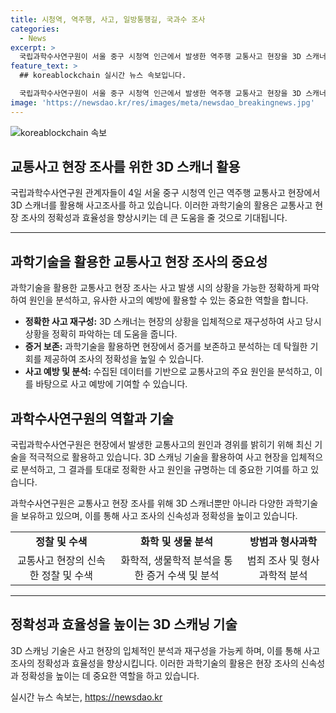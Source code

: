 ```yaml
---
title: 시청역, 역주행, 사고, 일방통행길, 국과수 조사
categories:
  - News
excerpt: >
  국립과학수사연구원이 서울 중구 시청역 인근에서 발생한 역주행 교통사고 현장을 3D 스캐너를 이용해 조사 중이다. 3D 스캐너를 사용한 사고 조사가 진행 중이다. (150자)
feature_text: >
  ## koreablockchain 실시간 뉴스 속보입니다.

  국립과학수사연구원이 서울 중구 시청역 인근에서 발생한 역주행 교통사고 현장을 3D 스캐너를 이용해 조사 중이다. 3D 스캐너를 사용한 사고 조사가 진행 중이다. (150자)
image: 'https://newsdao.kr/res/images/meta/newsdao_breakingnews.jpg'
---
```


<p><img src="https://newsdao.kr/res/images/meta/newsdao_breakingnews.jpg" alt="koreablockchain 속보" /></p>

<h2 data-ke-size="size26">교통사고 현장 조사를 위한 3D 스캐너 활용</h2>

<p data-ke-size="size16">국립과학수사연구원 관계자들이 4일 서울 중구 시청역 인근 역주행 교통사고 현장에서 3D 스캐너를 활용해 사고조사를 하고 있습니다. 이러한 과학기술의 활용은 교통사고 현장 조사의 정확성과 효율성을 향상시키는 데 큰 도움을 줄 것으로 기대됩니다.</p>

<hr>

<h2 data-ke-size="size26">과학기술을 활용한 교통사고 현장 조사의 중요성</h2>

<p data-ke-size="size16">과학기술을 활용한 교통사고 현장 조사는 사고 발생 시의 상황을 가능한 정확하게 파악하여 원인을 분석하고, 유사한 사고의 예방에 활용할 수 있는 중요한 역할을 합니다.</p>

<ul>
    <li><b>정확한 사고 재구성:</b> 3D 스캐너는 현장의 상황을 입체적으로 재구성하여 사고 당시 상황을 정확히 파악하는 데 도움을 줍니다.</li>
    <li><b>증거 보존:</b> 과학기술을 활용하면 현장에서 증거를 보존하고 분석하는 데 탁월한 기회를 제공하여 조사의 정확성을 높일 수 있습니다.</li>
    <li><b>사고 예방 및 분석:</b> 수집된 데이터를 기반으로 교통사고의 주요 원인을 분석하고, 이를 바탕으로 사고 예방에 기여할 수 있습니다.</li>
</ul>

<h2 data-ke-size="size26">과학수사연구원의 역할과 기술</h2>

<p data-ke-size="size16">국립과학수사연구원은 현장에서 발생한 교통사고의 원인과 경위를 밝히기 위해 최신 기술을 적극적으로 활용하고 있습니다. 3D 스캐닝 기술을 활용하여 사고 현장을 입체적으로 분석하고, 그 결과를 토대로 정확한 사고 원인을 규명하는 데 중요한 기여를 하고 있습니다.</p>

<p data-ke-size="size16">과학수사연구원은 교통사고 현장 조사를 위해 3D 스캐너뿐만 아니라 다양한 과학기술을 보유하고 있으며, 이를 통해 사고 조사의 신속성과 정확성을 높이고 있습니다.</p>

<table style="width: 100%;">
<tbody>
<tr>
<td style="text-align: center; height: 17px;"><b>정찰 및 수색</b></td>
<td style="text-align: center; height: 17px;"><b>화학 및 생물 분석</b></td>
<td style="text-align: center; height: 17px;"><b>방범과 형사과학</b></td>
</tr>
<tr>
<td style="text-align: center; height: 17px;">교통사고 현장의 신속한 정찰 및 수색</td>
<td style="text-align: center; height: 17px;">화학적, 생물학적 분석을 통한 증거 수색 및 분석</td>
<td style="text-align: center; height: 17px;">범죄 조사 및 형사과학적 분석</td>
</tr>
</tbody>
</table>

<hr>

<h2 data-ke-size="size26">정확성과 효율성을 높이는 3D 스캐닝 기술</h2>

<p data-ke-size="size16">3D 스캐닝 기술은 사고 현장의 입체적인 분석과 재구성을 가능케 하며, 이를 통해 사고조사의 정확성과 효율성을 향상시킵니다. 이러한 과학기술의 활용은 현장 조사의 신속성과 정확성을 높이는 데 중요한 역할을 하고 있습니다.</p>
실시간 뉴스 속보는, <a href="https://newsdao.kr" rel="dofollow">https://newsdao.kr</a>


